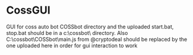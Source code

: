 # CossGUI
GUI for coss auto bot 
COSSbot directory and the uploaded start.bat, stop.bat should be in a c:\cossbot\ directory.  Also C:\cossbot\COSSbot\main.js from @cryptodeal should be replaced by the one uploaded here in order for gui interaction to work

